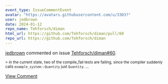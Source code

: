 ```yaml
---
event_type: IssueCommentEvent
avatar: "https://avatars.githubusercontent.com/u/3303?"
user: jedbrown
date: 2024-01-12
repo_name: Tehforsch/diman
html_url: https://github.com/Tehforsch/diman/pull/60
repo_url: https://github.com/Tehforsch/diman
---
```


<a href='https://github.com/jedbrown' target='_blank'>jedbrown</a> commented on issue <a href='https://github.com/Tehforsch/diman/pull/60' target='_blank'>Tehforsch/diman#60</a>.

<small>> in the current state, two of the compile_fail tests are failing, since the compiler suddenly calls `example_system::Quantity` just `Quantity`. ...</small>

<a href='https://github.com/Tehforsch/diman/pull/60' target='_blank'>View Comment</a>